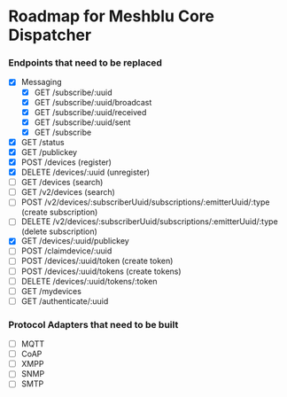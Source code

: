 # Roadmap for Meshblu Core Dispatcher

### Endpoints that need to be replaced
- [x] Messaging
  - [x] GET /subscribe/:uuid
  - [x] GET /subscribe/:uuid/broadcast
  - [x] GET /subscribe/:uuid/received
  - [x] GET /subscribe/:uuid/sent
  - [x] GET /subscribe
- [x] GET /status
- [x] GET /publickey
- [x] POST /devices (register)
- [x] DELETE /devices/:uuid (unregister)
- [ ] GET /devices (search)
- [ ] GET /v2/devices (search)
- [ ] POST /v2/devices/:subscriberUuid/subscriptions/:emitterUuid/:type (create subscription)
- [ ] DELETE /v2/devices/:subscriberUuid/subscriptions/:emitterUuid/:type (delete subscription)
- [x] GET /devices/:uuid/publickey
- [ ] POST /claimdevice/:uuid
- [ ] POST /devices/:uuid/token (create token)
- [ ] POST /devices/:uuid/tokens (create tokens)
- [ ] DELETE /devices/:uuid/tokens/:token
- [ ] GET /mydevices
- [ ] GET /authenticate/:uuid

### Protocol Adapters that need to be built
 - [ ] MQTT
 - [ ] CoAP
 - [ ] XMPP
 - [ ] SNMP
 - [ ] SMTP
